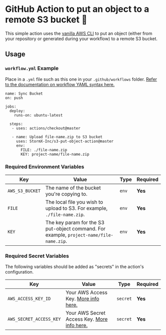 # GitHub Action to put an object to a remote S3 bucket 🔄 

This simple action uses the [vanilla AWS CLI](https://docs.aws.amazon.com/cli/index.html) to put an object (either from your repository or generated during your workflow) to a remote S3 bucket.

## Usage

### `workflow.yml` Example

Place in a `.yml` file such as this one in your `.github/workflows` folder. [Refer to the documentation on workflow YAML syntax here.](https://help.github.com/en/articles/workflow-syntax-for-github-actions)

```
name: Sync Bucket
on: push

jobs:
  deploy:
    runs-on: ubuntu-latest
    
  steps:
   - uses: actions/checkout@master
   
   - name: Upload file-name.zip to S3 bucket
     uses: StormX-Inc/s3-put-object-action@master
     env:
       FILE: ./file-name.zip
       KEY: project-name/file-name.zip
```


### Required Environment Variables

| Key | Value | Type | Required |
| ------------- | ------------- | ------------- | ------------- |
| `AWS_S3_BUCKET` | The name of the bucket you're copying to. | `env` | **Yes** 
| `FILE` | The local file you wish to upload to S3. For example, `./file-name.zip`. | `env` | **Yes** |
| `KEY` | The key param for the S3 put-object command. For example, `project-name/file-name.zip`. | `env` | **Yes** |


### Required Secret Variables

The following variables should be added as "secrets" in the action's configuration.

| Key | Value | Type | Required |
| ------------- | ------------- | ------------- | ------------- |
| `AWS_ACCESS_KEY_ID` | Your AWS Access Key. [More info here.](https://docs.aws.amazon.com/general/latest/gr/managing-aws-access-keys.html) | `secret` | **Yes** |
| `AWS_SECRET_ACCESS_KEY` | Your AWS Secret Access Key. [More info here.](https://docs.aws.amazon.com/general/latest/gr/managing-aws-access-keys.html) | `secret` | **Yes** |
